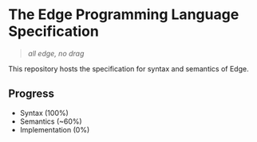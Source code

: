 # The Edge Programming Language Specification

> _all edge, no drag_

This repository hosts the specification for syntax and semantics of Edge.

## Progress

- Syntax (100%)
- Semantics (~60%)
- Implementation (0%)
